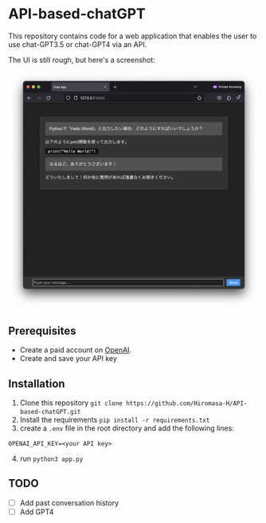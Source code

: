 # API-based-chatGPT

This repository contains code for a web application that enables the user to use chat-GPT3.5 or chat-GPT4 via an API.

The UI is still rough, but here's a screenshot:

![](readme_content/screenshot.png)

## Prerequisites

- Create a paid account on [OpenAI](https://beta.openai.com/).
- Create and save your API key

## Installation
1. Clone this repository `git clone https://github.com/Hiromasa-H/API-based-chatGPT.git`
2. Install the requirements `pip install -r requirements.txt`
3. create a `.env` file in the root directory and add the following lines:
```
OPENAI_API_KEY=<your API key>
```
4. run `python3 app.py` 

## TODO
- [ ] Add past conversation history
- [ ] Add GPT4